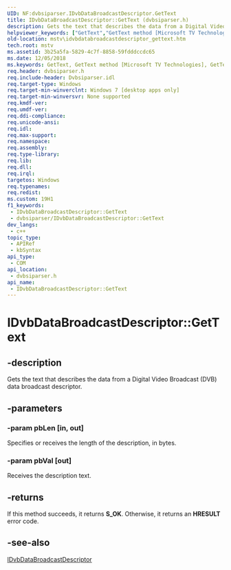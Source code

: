 ```yaml
---
UID: NF:dvbsiparser.IDvbDataBroadcastDescriptor.GetText
title: IDvbDataBroadcastDescriptor::GetText (dvbsiparser.h)
description: Gets the text that describes the data from a Digital Video Broadcast (DVB) data broadcast descriptor.
helpviewer_keywords: ["GetText","GetText method [Microsoft TV Technologies]","GetText method [Microsoft TV Technologies]","IDvbDataBroadcastDescriptor interface","IDvbDataBroadcastDescriptor interface [Microsoft TV Technologies]","GetText method","IDvbDataBroadcastDescriptor.GetText","IDvbDataBroadcastDescriptor::GetText","dvbsiparser/IDvbDataBroadcastDescriptor::GetText","mstv.idvbdatabroadcastdescriptor_gettext"]
old-location: mstv\idvbdatabroadcastdescriptor_gettext.htm
tech.root: mstv
ms.assetid: 3b25a5fa-5829-4c7f-8858-59fdddccdc65
ms.date: 12/05/2018
ms.keywords: GetText, GetText method [Microsoft TV Technologies], GetText method [Microsoft TV Technologies],IDvbDataBroadcastDescriptor interface, IDvbDataBroadcastDescriptor interface [Microsoft TV Technologies],GetText method, IDvbDataBroadcastDescriptor.GetText, IDvbDataBroadcastDescriptor::GetText, dvbsiparser/IDvbDataBroadcastDescriptor::GetText, mstv.idvbdatabroadcastdescriptor_gettext
req.header: dvbsiparser.h
req.include-header: Dvbsiparser.idl
req.target-type: Windows
req.target-min-winverclnt: Windows 7 [desktop apps only]
req.target-min-winversvr: None supported
req.kmdf-ver: 
req.umdf-ver: 
req.ddi-compliance: 
req.unicode-ansi: 
req.idl: 
req.max-support: 
req.namespace: 
req.assembly: 
req.type-library: 
req.lib: 
req.dll: 
req.irql: 
targetos: Windows
req.typenames: 
req.redist: 
ms.custom: 19H1
f1_keywords:
 - IDvbDataBroadcastDescriptor::GetText
 - dvbsiparser/IDvbDataBroadcastDescriptor::GetText
dev_langs:
 - c++
topic_type:
 - APIRef
 - kbSyntax
api_type:
 - COM
api_location:
 - dvbsiparser.h
api_name:
 - IDvbDataBroadcastDescriptor::GetText
---
```


# IDvbDataBroadcastDescriptor::GetText


## -description

Gets the text that describes the data 
from a Digital Video Broadcast (DVB) data broadcast descriptor.

## -parameters

### -param pbLen [in, out]

Specifies or receives the length of the
description, in bytes.

### -param pbVal [out]

Receives the description text.

## -returns

If this method succeeds, it returns <b xmlns:loc="http://microsoft.com/wdcml/l10n">S_OK</b>. Otherwise, it returns an <b xmlns:loc="http://microsoft.com/wdcml/l10n">HRESULT</b> error code.

## -see-also

<a href="/previous-versions/windows/desktop/api/dvbsiparser/nn-dvbsiparser-idvbdatabroadcastdescriptor">IDvbDataBroadcastDescriptor</a>

